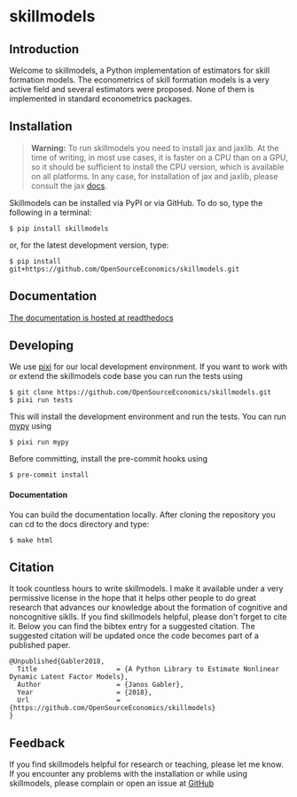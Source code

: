 # skillmodels

## Introduction

Welcome to skillmodels, a Python implementation of estimators for skill formation
models. The econometrics of skill formation models is a very active field and several
estimators were proposed. None of them is implemented in standard econometrics packages.

## Installation

> **Warning:** To run skillmodels you need to install jax and jaxlib. At the time of
> writing, in most use cases, it is faster on a CPU than on a GPU, so it should be
> sufficient to install the CPU version, which is available on all platforms. In any
> case, for installation of jax and jaxlib, please consult the jax
> [docs](https://jax.readthedocs.io/en/latest/installation.html#supported-platforms).

Skillmodels can be installed via PyPI or via GitHub. To do so, type the following in a
terminal:

```console
$ pip install skillmodels
```

or, for the latest development version, type:

```console
$ pip install git+https://github.com/OpenSourceEconomics/skillmodels.git
```

## Documentation

[The documentation is hosted at readthedocs](https://skillmodels.readthedocs.io/en/latest/)

## Developing

We use [pixi](https://pixi.sh/latest/) for our local development environment. If you
want to work with or extend the skillmodels code base you can run the tests using

```console
$ git clone https://github.com/OpenSourceEconomics/skillmodels.git
$ pixi run tests
```

This will install the development environment and run the tests. You can run
[mypy](https://mypy-lang.org/) using

```console
$ pixi run mypy
```

Before committing, install the pre-commit hooks using

```console
$ pre-commit install
```

#### Documentation

You can build the documentation locally. After cloning the repository you can cd to the
docs directory and type:

```console
$ make html
```

## Citation

It took countless hours to write skillmodels. I make it available under a very
permissive license in the hope that it helps other people to do great research that
advances our knowledge about the formation of cognitive and noncognitive siklls. If you
find skillmodels helpful, please don't forget to cite it. Below you can find the bibtex
entry for a suggested citation. The suggested citation will be updated once the code
becomes part of a published paper.

```
@Unpublished{Gabler2018,
  Title                    = {A Python Library to Estimate Nonlinear Dynamic Latent Factor Models},
  Author                   = {Janos Gabler},
  Year                     = {2018},
  Url                      = {https://github.com/OpenSourceEconomics/skillmodels}
}
```

## Feedback

If you find skillmodels helpful for research or teaching, please let me know. If you
encounter any problems with the installation or while using skillmodels, please complain
or open an issue at [GitHub](https://github.com/OpenSourceEconomics/skillmodels)
